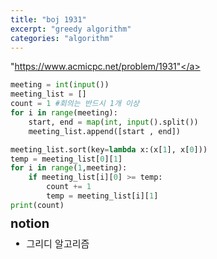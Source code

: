 ```yaml
---
title: "boj 1931"
excerpt: "greedy algorithm"
categories: "algorithm"
---
```


<a herf = "https://www.acmicpc.net/problem/1931">"https://www.acmicpc.net/problem/1931"</a>

```python
meeting = int(input())
meeting_list = []
count = 1 #회의는 반드시 1개 이상 
for i in range(meeting):
    start, end = map(int, input().split())
    meeting_list.append([start , end]) 

meeting_list.sort(key=lambda x:(x[1], x[0])) 
temp = meeting_list[0][1]
for i in range(1,meeting):
    if meeting_list[i][0] >= temp:
        count += 1
        temp = meeting_list[i][1]
print(count)

```

<div style = "font-size: 20px; line-height: 15px;">
<strong>notion</strong><br>
</div>

<div style = "font-size: 15px; line-height: 20px;">
<ul>
<li>그리디 알고리즘</li>
</ul>





        

